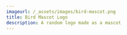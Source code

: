 ```yaml
---
imageurl: /_assets/images/bird-mascot.png
title: Bird Mascot Logo
description: A random logo made as a mascot
---
```


